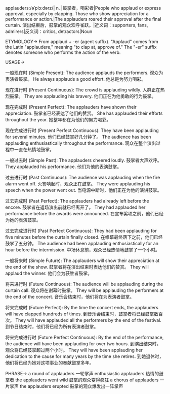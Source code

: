applauders:/əˈplɔːdərz/| n. |鼓掌者，喝彩者|People who applaud or express approval, especially by clapping.  Those who show appreciation for a performance or action.|The applauders roared their approval after the final curtain.  演出结束后，鼓掌的观众欢呼雀跃。|近义词：supporters, fans, admirers|反义词：critics, detractors|Noun

ETYMOLOGY->
From applaud + -er (agent suffix).  "Applaud" comes from the Latin "applaudere," meaning "to clap at, approve of."  The "-er" suffix denotes someone who performs the action of the verb.

USAGE->

一般现在时 (Simple Present):
The audience applauds the performers.  观众为表演者鼓掌。
He always applauds a good effort. 他总是为努力喝彩。

现在进行时 (Present Continuous):
The crowd is applauding wildly.  人群正在热烈鼓掌。
They are applauding his bravery.  他们正在为他勇敢的行为鼓掌。

现在完成时 (Present Perfect):
The applauders have shown their appreciation.  鼓掌者已经表达了他们的赞赏。
She has applauded their efforts throughout the year.  她整年都在为他们的努力喝彩。

现在完成进行时 (Present Perfect Continuous):
They have been applauding for several minutes.  他们已经鼓掌好几分钟了。
The audience has been applauding enthusiastically throughout the performance. 观众在整个演出过程中一直在热情地鼓掌。

一般过去时 (Simple Past):
The applauders cheered loudly.  鼓掌者大声欢呼。
They applauded his performance.  他们为他的表演鼓掌。

过去进行时 (Past Continuous):
The audience was applauding when the fire alarm went off.  火警响起时，观众正在鼓掌。
They were applauding his speech when the power went out.  当电源中断时，他们正在为他的演讲鼓掌。

过去完成时 (Past Perfect):
The applauders had already left before the encore.  鼓掌者在返场演出前就已经离开了。
They had applauded her performance before the awards were announced. 在宣布奖项之前，他们已经为她的表演鼓掌。


过去完成进行时 (Past Perfect Continuous):
They had been applauding for five minutes before the curtain finally closed.  在帷幕最终落下之前，他们已经鼓掌了五分钟。
The audience had been applauding enthusiastically for an hour before the intermission.  中场休息前，观众已经热情地鼓掌了一个小时。

一般将来时 (Simple Future):
The applauders will show their appreciation at the end of the show.  鼓掌者将在演出结束时表达他们的赞赏。
They will applaud the winner.  他们会为获胜者鼓掌。

将来进行时 (Future Continuous):
The audience will be applauding during the curtain call.  观众将在谢幕时鼓掌。
They will be applauding the performers at the end of the concert.  音乐会结束时，他们将在为表演者鼓掌。

将来完成时 (Future Perfect):
By the time the concert ends, the applauders will have clapped hundreds of times.  到音乐会结束时，鼓掌者将已经鼓掌数百次。
They will have applauded all the performers by the end of the festival.  到节日结束时，他们将已经为所有表演者鼓掌。


将来完成进行时 (Future Perfect Continuous):
By the end of the performance, the audience will have been applauding for over two hours.  到演出结束时，观众将已经鼓掌超过两个小时。
They will have been applauding her dedication to the cause for many years by the time she retires.  到她退休时，他们将已经为她对这项事业的奉献鼓掌多年。



PHRASE->
a round of applauders  一轮掌声
enthusiastic applauders  热情的鼓掌者
the applauders went wild  鼓掌的观众变得疯狂
a chorus of applauders  一片掌声
the applauders erupted  鼓掌的观众爆发出一阵掌声